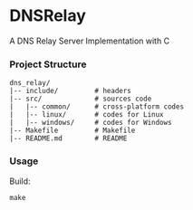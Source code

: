 # DNSRelay

A DNS Relay Server Implementation with C

### Project Structure


```
dns_relay/
|-- include/         # headers
|-- src/             # sources code
|   |-- common/      # cross-platform codes
|   |-- linux/       # codes for Linux
|   |-- windows/     # codes for Windows
|-- Makefile         # Makefile
|-- README.md        # README
```

### Usage
Build:
```
make
```
